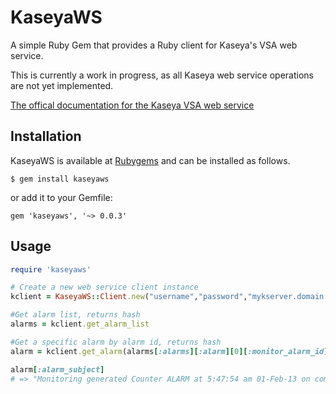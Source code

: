 # KaseyaWS

A simple Ruby Gem that provides a Ruby client for Kaseya's VSA web service.

This is currently a work in progress, as all Kaseya web service operations are not yet implemented.

[The offical documentation for the Kaseya VSA web service](http://tinyurl.com/kaseyavsaws)

## Installation

KaseyaWS is available at [Rubygems](http://rubygems.org/gems/kaseyaws) and can be installed as follows.

```
$ gem install kaseyaws
```

or add it to your Gemfile:

```
gem 'kaseyaws', '~> 0.0.3'
```

## Usage

``` ruby
require 'kaseyaws'

# Create a new web service client instance
kclient = KaseyaWS::Client.new("username","password","mykserver.domain.com")

#Get alarm list, returns hash
alarms = kclient.get_alarm_list

#Get a specific alarm by alarm id, returns hash
alarm = kclient.get_alarm(alarms[:alarms][:alarm][0][:monitor_alarm_id])

alarm[:alarm_subject]
# => "Monitoring generated Counter ALARM at 5:47:54 am 01-Feb-13 on computer.systems.company"

```

